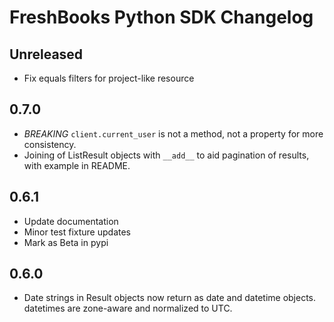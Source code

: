 # FreshBooks Python SDK Changelog

## Unreleased

- Fix equals filters for project-like resource

## 0.7.0

- *BREAKING* `client.current_user` is not a method, not a property for more consistency.
- Joining of ListResult objects with `__add__` to aid pagination of results, with example in README.

## 0.6.1

- Update documentation
- Minor test fixture updates
- Mark as Beta in pypi

## 0.6.0

- Date strings in Result objects now return as date and datetime objects. datetimes are zone-aware and normalized to UTC.
